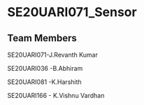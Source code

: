 # SE20UARI071_Sensor

## Team Members

SE20UARI071-J.Revanth Kumar

SE20UARI036 -B.Abhiram

SE20UARI081 -K.Harshith

SE20UARI166 - K.Vishnu Vardhan

